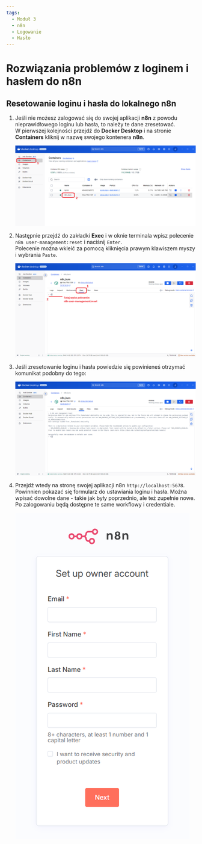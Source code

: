 ```yaml
---
tags:
  - Moduł 3
  - n8n
  - Logowanie
  - Hasło
---
```


# **Rozwiązania problemów z loginem i hasłem do n8n**

## **Resetowanie loginu i hasła do lokalnego n8n**

1. Jeśli nie możesz zalogować się do swojej aplikacji **n8n** z powodu nieprawidłowego loginu lub hasła, to należy te dane zresetować.<br>
W pierwszej kolejności przejdź do **Docker Desktop** i na stronie **Containers** kliknij w nazwę swojego kontenera **n8n**. 
   
      ![](assets/workflows__reset_password_1.png)

1. Następnie przejdź do zakładki **Exec** i w oknie terminala wpisz polecenie<br>
`n8n user-management:reset` i naciśnij `Enter`.<br>
Polecenie można wkleić za pomocą kliknięcia prawym klawiszem myszy i wybrania `Paste`.

      ![](assets/workflows__reset_password_2.png)

1. Jeśli zresetowanie loginu i hasła powiedzie się powinieneś otrzymać komunikat podobny do tego:

      ![](assets/workflows__reset_password_3.png)

1. Przejdź wtedy na stronę swojej aplikacji n8n `http://localhost:5678`. Powinnien pokazać się formularz do ustawiania loginu i hasła. Można wpisać dowolne dane - takie jak były poprzednio, ale też zupełnie nowe.<br>
Po zalogowaniu będą dostępne te same workflowy i credentiale. 

      ![](assets/workflows__reset_password_4.png)